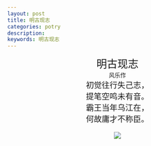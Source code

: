```yaml
---
layout: post
title: 明古现志
categories: potry
description: 
keywords: 明古现志
---
```


<center><font size="5">明古现志
<center><font size="2">风乐作
<center><font size="4">初觉往行失己志，

<center><font size="4">提笔空鸣未有音。

<center><font size="4">霸王当年乌江在，

<center><font size="4">何故庸才不称臣。

![](https://ruyi.ru/images/posts/markdown/mingguxianzhi.jpeg)

